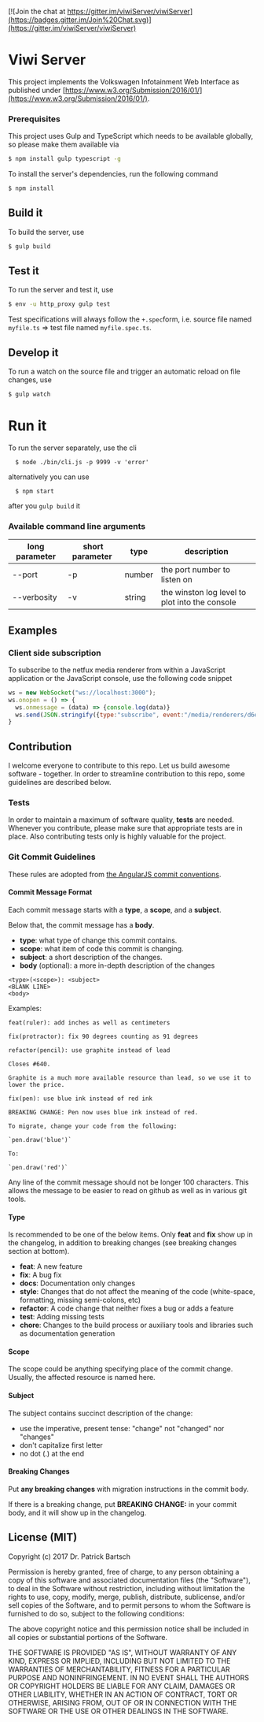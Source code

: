 [![Join the chat at https://gitter.im/viwiServer/viwiServer](https://badges.gitter.im/Join%20Chat.svg)](https://gitter.im/viwiServer/viwiServer)

# Viwi Server

This project implements the Volkswagen Infotainment Web Interface as published under [https://www.w3.org/Submission/2016/01/](https://www.w3.org/Submission/2016/01/).


### Prerequisites

This project uses Gulp and TypeScript which needs to be available globally, so please make them available via

```sh
$ npm install gulp typescript -g
```

To install the server's dependencies, run the following command

```sh
$ npm install
```


## Build it

To build the server, use

```sh
$ gulp build
```

## Test it

To run the server and test it, use

```sh
$ env -u http_proxy gulp test
```

Test specifications will always follow the `+.spec`form, i.e. source file named `myfile.ts` => test file named `myfile.spec.ts`.


## Develop it

To run a watch on the source file and trigger an automatic reload on file changes, use

```sh
$ gulp watch
```

# Run it

To run the server separately, use the cli

```
  $ node ./bin/cli.js -p 9999 -v 'error'
```

alternatively you can use

```
  $ npm start
```

after you `gulp build` it

### Available command line arguments

| long parameter | short parameter | type   | description                                    |
|----------------|-----------------|--------|------------------------------------------------|
| --port         | -p              | number | the port number to listen on                   |
| --verbosity    | -v              | string | the winston log level to plot into the console |


## Examples

### Client side subscription

To subscribe to the netfux media renderer from within a JavaScript application or the JavaScript console, use the following code snippet

```js
ws = new WebSocket("ws://localhost:3000");
ws.onopen = () => {
  ws.onmessage = (data) => {console.log(data)}
  ws.send(JSON.stringify({type:"subscribe", event:"/media/renderers/d6ebfd90-d2c1-11e6-9376-df943f51f0d8"}))
}
```


## Contribution
I welcome everyone to contribute to this repo. Let us build awesome software - together. In order to streamline contribution to this repo, some guidelines are described below.

### Tests
In order to maintain a maximum of software quality, **tests** are needed. Whenever you contribute, please make sure that appropriate tests are in place. Also contributing tests only is highly valuable for the project.

### Git Commit Guidelines

These rules are adopted from [the AngularJS commit conventions](https://docs.google.com/document/d/1QrDFcIiPjSLDn3EL15IJygNPiHORgU1_OOAqWjiDU5Y/).

#### Commit Message Format

Each commit message starts with a **type**, a **scope**, and a **subject**.

Below that, the commit message has a **body**.

- **type**: what type of change this commit contains.
- **scope**: what item of code this commit is changing.
- **subject**: a short description of the changes.
- **body** (optional): a more in-depth description of the changes

```
<type>(<scope>): <subject>
<BLANK LINE>
<body>
```

Examples:
```none
feat(ruler): add inches as well as centimeters
```

```none
fix(protractor): fix 90 degrees counting as 91 degrees
```

```none
refactor(pencil): use graphite instead of lead

Closes #640.

Graphite is a much more available resource than lead, so we use it to lower the price.
```

```none
fix(pen): use blue ink instead of red ink

BREAKING CHANGE: Pen now uses blue ink instead of red.

To migrate, change your code from the following:

`pen.draw('blue')`

To:

`pen.draw('red')`
```

Any line of the commit message should not be longer 100 characters. This allows the message to be easier
to read on github as well as in various git tools.

#### Type
Is recommended to be one of the below items. Only **feat** and **fix** show up in the changelog, in addition to breaking changes (see breaking changes section at bottom).

* **feat**: A new feature
* **fix**: A bug fix
* **docs**: Documentation only changes
* **style**: Changes that do not affect the meaning of the code (white-space, formatting, missing
  semi-colons, etc)
* **refactor**: A code change that neither fixes a bug or adds a feature
* **test**: Adding missing tests
* **chore**: Changes to the build process or auxiliary tools and libraries such as documentation
  generation

#### Scope
The scope could be anything specifying place of the commit change. Usually, the affected resource is named here.

#### Subject
The subject contains succinct description of the change:

* use the imperative, present tense: "change" not "changed" nor "changes"
* don't capitalize first letter
* no dot (.) at the end

#### Breaking Changes
Put **any breaking changes** with migration instructions in the commit body.

If there is a breaking change, put **BREAKING CHANGE:** in your commit body, and it will show up in the changelog.



## License (MIT)

Copyright (c) 2017 Dr. Patrick Bartsch

Permission is hereby granted, free of charge, to any person obtaining a copy of this software and associated documentation files (the "Software"), to deal in the Software without restriction, including without limitation the rights to use, copy, modify, merge, publish, distribute, sublicense, and/or sell copies of the Software, and to permit persons to whom the Software is furnished to do so, subject to the following conditions:

The above copyright notice and this permission notice shall be included in all copies or substantial portions of the Software.

THE SOFTWARE IS PROVIDED "AS IS", WITHOUT WARRANTY OF ANY KIND, EXPRESS OR IMPLIED, INCLUDING BUT NOT LIMITED TO THE WARRANTIES OF MERCHANTABILITY, FITNESS FOR A PARTICULAR PURPOSE AND NONINFRINGEMENT. IN NO EVENT SHALL THE AUTHORS OR COPYRIGHT HOLDERS BE LIABLE FOR ANY CLAIM, DAMAGES OR OTHER LIABILITY, WHETHER IN AN ACTION OF CONTRACT, TORT OR OTHERWISE, ARISING FROM, OUT OF OR IN CONNECTION WITH THE SOFTWARE OR THE USE OR OTHER DEALINGS IN THE SOFTWARE.
